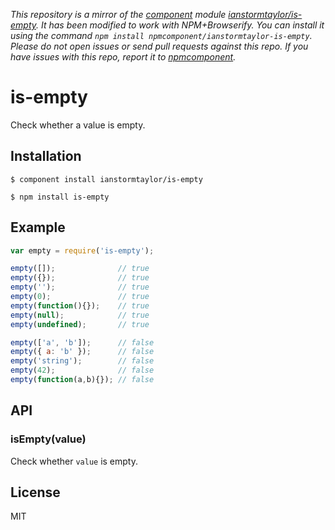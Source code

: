 *This repository is a mirror of the [component](http://component.io) module [ianstormtaylor/is-empty](http://github.com/ianstormtaylor/is-empty). It has been modified to work with NPM+Browserify. You can install it using the command `npm install npmcomponent/ianstormtaylor-is-empty`. Please do not open issues or send pull requests against this repo. If you have issues with this repo, report it to [npmcomponent](https://github.com/airportyh/npmcomponent).*
# is-empty

  Check whether a value is empty.

## Installation
  
```
$ component install ianstormtaylor/is-empty
```
```
$ npm install is-empty
```

## Example

```js
var empty = require('is-empty');

empty([]);              // true
empty({});              // true
empty('');              // true
empty(0);               // true
empty(function(){});    // true
empty(null);            // true
empty(undefined);       // true

empty(['a', 'b']);      // false
empty({ a: 'b' });      // false
empty('string');        // false
empty(42);              // false
empty(function(a,b){}); // false
```

## API

### isEmpty(value)

  Check whether `value` is empty.

## License

  MIT

